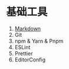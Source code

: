 # 基础工具

1. [Markdown](markdown.md)
2. Git
3. npm & Yarn & Pnpm
4. ESLint
5. Prettier
6. EditorConfig
